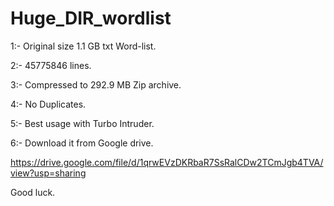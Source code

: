 # Huge_DIR_wordlist


1:- Original size 1.1 GB txt Word-list.

2:- 45775846 lines.

3:- Compressed to 292.9 MB Zip archive.

4:- No Duplicates.

5:- Best usage with Turbo Intruder.

6:- Download it from Google drive.

https://drive.google.com/file/d/1qrwEVzDKRbaR7SsRalCDw2TCmJgb4TVA/view?usp=sharing


Good luck.

